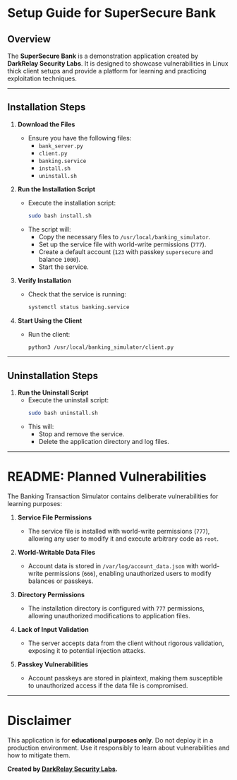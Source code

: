 # Setup Guide for SuperSecure Bank

## Overview

The **SuperSecure Bank** is a demonstration application created by **DarkRelay Security Labs**. It is designed to showcase vulnerabilities in Linux thick client setups and provide a platform for learning and practicing exploitation techniques.

---

## Installation Steps

1. **Download the Files**

   - Ensure you have the following files:
     - `bank_server.py`
     - `client.py`
     - `banking.service`
     - `install.sh`
     - `uninstall.sh`

2. **Run the Installation Script**

   - Execute the installation script:
     ```bash
     sudo bash install.sh
     ```
   - The script will:
     - Copy the necessary files to `/usr/local/banking_simulator`.
     - Set up the service file with world-write permissions (`777`).
     - Create a default account (`123` with passkey `supersecure` and balance `1000`).
     - Start the service.

3. **Verify Installation**

   - Check that the service is running:
     ```bash
     systemctl status banking.service
     ```

4. **Start Using the Client**

   - Run the client:
     ```bash
     python3 /usr/local/banking_simulator/client.py
     ```

---

## Uninstallation Steps

1. **Run the Uninstall Script**
   - Execute the uninstall script:
     ```bash
     sudo bash uninstall.sh
     ```
   - This will:
     - Stop and remove the service.
     - Delete the application directory and log files.

---

# README: Planned Vulnerabilities

The Banking Transaction Simulator contains deliberate vulnerabilities for learning purposes:

1. **Service File Permissions**

   - The service file is installed with world-write permissions (`777`), allowing any user to modify it and execute arbitrary code as `root`.

2. **World-Writable Data Files**

   - Account data is stored in `/var/log/account_data.json` with world-write permissions (`666`), enabling unauthorized users to modify balances or passkeys.

3. **Directory Permissions**

   - The installation directory is configured with `777` permissions, allowing unauthorized modifications to application files.

4. **Lack of Input Validation**

   - The server accepts data from the client without rigorous validation, exposing it to potential injection attacks.

5. **Passkey Vulnerabilities**

   - Account passkeys are stored in plaintext, making them susceptible to unauthorized access if the data file is compromised.

---

# Disclaimer

This application is for **educational purposes only**. Do not deploy it in a production environment. Use it responsibly to learn about vulnerabilities and how to mitigate them.

**Created by [DarkRelay Security Labs](https://www.darkrelay.com).**

